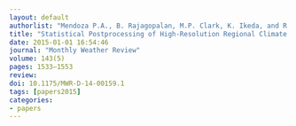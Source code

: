 ```yaml
---
layout: default
authorlist: "Mendoza P.A., B. Rajagopalan, M.P. Clark, K. Ikeda, and R.M. Rasmussen"
title: "Statistical Postprocessing of High-Resolution Regional Climate Model Output"
date: 2015-01-01 16:54:46
journal: "Monthly Weather Review"
volume: 143(5)
pages: 1533–1553
review:
doi: 10.1175/MWR-D-14-00159.1
tags: [papers2015]
categories:
- papers
---
```


